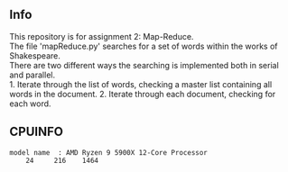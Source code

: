 ## Info

This repository is for assignment 2: Map-Reduce.  
The file 'mapReduce.py' searches for a set of words within the works of Shakespeare.  
There are two different ways the searching is implemented both in serial and parallel.  
    1. Iterate through the list of words, checking a master list containing all words in the document.
    2. Iterate through each document, checking for each word.
## CPUINFO

    model name	: AMD Ryzen 9 5900X 12-Core Processor            
        24     216    1464